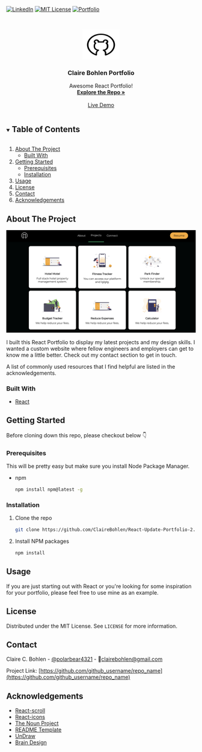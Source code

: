 



[![LinkedIn][linkedin-shield]][linkedin-url]
[![MIT License][license-shield]][license-url]
[![Portfolio][portfolio-shield]][linkedin-url]





<!-- PROJECT LOGO -->
<br />
<p align="center">
  <a href="https://github.com/ClaireBohlen">
    <img src="Bear.svg" alt="Logo" width="100" height="80">
  </a>

  <h3 align="center">Claire Bohlen Portfolio</h3>

  <p align="center">
    Awesome React Portfolio!
    <br />
    <a href="https://https://github.com/ClaireBohlen/React-Update-Portfolio-2.0"><strong>Explore the Repo »</strong></a>
    <br />
    <br />
    <a href="https://clairebohlen.github.io/React-Update-Portfolio-2.0/">Live Demo</a>
    
   
  </p>
</p>



<!-- TABLE OF CONTENTS -->
<details open="open">
  <summary><h2 style="display: inline-block">Table of Contents</h2></summary>
  <ol>
    <li>
      <a href="#about-the-project">About The Project</a>
      <ul>
        <li><a href="#built-with">Built With</a></li>
      </ul>
    </li>
    <li>
      <a href="#getting-started">Getting Started</a>
      <ul>
        <li><a href="#prerequisites">Prerequisites</a></li>
        <li><a href="#installation">Installation</a></li>
      </ul>
    </li>
    <li><a href="#usage">Usage</a></li>
    <!-- <li><a href="#roadmap">Roadmap</a></li> -->
    <!-- <li><a href="#contributing">Contributing</a></li> -->
    <li><a href="#license">License</a></li>
    <li><a href="#contact">Contact</a></li>
    <li><a href="#acknowledgements">Acknowledgements</a></li>
  </ol>
</details>



<!-- ABOUT THE PROJECT -->
## About The Project
<img src="desktop.png" width="600">



I built this React Portfolio to display my latest projects and my design skills. I wanted a custom website where fellow engineers and employers can get to know me a little better. Check out my contact section to get in touch.


A list of commonly used resources that I find helpful are listed in the acknowledgements.




### Built With
<!-- * [Laravel](https://laravel.com) -->
* [React](https://reactjs.org/)




<!-- GETTING STARTED -->
## Getting Started

Before cloning down this repo, please checkout below 👇

### Prerequisites

This will be pretty easy but make sure you install Node Package Manager.
<!-- Node Package Manager -->
* npm
  ```sh
  npm install npm@latest -g
  ```

### Installation

1. Clone the repo
   ```sh
   git clone https://github.com/ClaireBohlen/React-Update-Portfolio-2.0.git
   ```
2. Install NPM packages
   ```sh
   npm install
   ```



<!-- USAGE EXAMPLES -->
## Usage

If you are just starting out with React or you're looking for some inspiration for your portfolio, please feel free to use mine as an example.

<!-- LICENSE -->
## License

Distributed under the MIT License. See `LICENSE` for more information.



<!-- CONTACT -->
## Contact

Claire C. Bohlen - [@polarbear4321](https://twitter.com/polarbear4321_) - 📧clairebohlen@gmail.com

Project Link: [https://github.com/github_username/repo_name](https://github.com/github_username/repo_name)



<!-- ACKNOWLEDGEMENTS -->
## Acknowledgements
* [React-scroll]()
* [React-icons]()
* [The Noun Project](https://thenounproject.com/)
* [README Template](https://fontawesome.com)
* [UnDraw](https://undraw.co/search)
* [Brain Design](https://www.youtube.com/channel/UCsKsymTY_4BYR-wytLjex7A)






<!-- MARKDOWN LINKS & IMAGES -->
<!-- https://www.markdownguide.org/basic-syntax/#reference-style-links -->

[portfolio-shield]: https://img.shields.io/badge/PORTFOLIO-URL-blueviolet
[portfolio-url]: https://clairebohlen.github.io/React-Update-Portfolio-2.0/



[license-shield]: https://img.shields.io/badge/LICENSE-MIT-blueviolet
[license-url]: https://github.com/github_username/repo/blob/master/LICENSE.txt

[linkedin-shield]: https://img.shields.io/badge/-LINKEDIN-blueviolet
[linkedin-url]: https://www.linkedin.com/in/claire-bohlen-63a4b5119/
